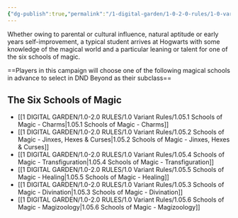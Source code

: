 ```yaml
---
{"dg-publish":true,"permalink":"/1-digital-garden/1-0-2-0-rules/1-0-variant-rules/1-05-schools-of-magic-overview/"}
---
```


Whether owing to parental or cultural influence, natural aptitude or early years self-improvement, a typical student arrives at Hogwarts with some knowledge of the magical world and a particular leaning or talent for one of the six schools of magic.

==Players in this campaign will choose one of the following magical schools in advance to select in DND Beyond as their subclass==

## The Six Schools of Magic

- [[1 DIGITAL GARDEN/1.0-2.0 RULES/1.0 Variant Rules/1.05.1 Schools of Magic - Charms\|1.05.1 Schools of Magic - Charms]]
- [[1 DIGITAL GARDEN/1.0-2.0 RULES/1.0 Variant Rules/1.05.2 Schools of Magic - Jinxes, Hexes & Curses\|1.05.2 Schools of Magic - Jinxes, Hexes & Curses]]
- [[1 DIGITAL GARDEN/1.0-2.0 RULES/1.0 Variant Rules/1.05.4 Schools of Magic - Transfiguration\|1.05.4 Schools of Magic - Transfiguration]]
- [[1 DIGITAL GARDEN/1.0-2.0 RULES/1.0 Variant Rules/1.05.5 Schools of Magic - Healing\|1.05.5 Schools of Magic - Healing]]
- [[1 DIGITAL GARDEN/1.0-2.0 RULES/1.0 Variant Rules/1.05.3 Schools of Magic - Divination\|1.05.3 Schools of Magic - Divination]]
- [[1 DIGITAL GARDEN/1.0-2.0 RULES/1.0 Variant Rules/1.05.6 Schools of Magic - Magizoology\|1.05.6 Schools of Magic - Magizoology]]
